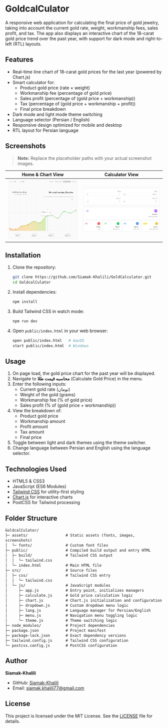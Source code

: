 # GoldcalCulator

A responsive web application for calculating the final price of gold jewelry, taking into account the current gold rate, weight, workmanship fees, sales profit, and tax. The app also displays an interactive chart of the 18-carat gold price trend over the past year, with support for dark mode and right-to-left (RTL) layouts.

## Features

- Real-time line chart of 18-carat gold prices for the last year (powered by Chart.js)
- Smart calculator for:
  - Product gold price (rate × weight)
  - Workmanship fee (percentage of gold price)
  - Sales profit (percentage of (gold price + workmanship))
  - Tax (percentage of (gold price + workmanship + profit))
  - Final price breakdown
- Dark mode and light mode theme switching
- Language selector (Persian / English)
- Responsive design optimized for mobile and desktop
- RTL layout for Persian language

## Screenshots

> **Note:** Replace the placeholder paths with your actual screenshot images.

| Home & Chart View                                              | Calculator View                                                  |
| -------------------------------------------------------------- | --------------------------------------------------------------- |
| ![Gold Price Chart](./assets/screenshots/chart.png)            | ![Gold Price Calculator](./assets/screenshots/calculator.png)    |

## Installation

1. Clone the repository:

   ```bash
   git clone https://github.com/Siamak-Khalili/GoldCalculator.git
   cd GoldcalCulator
   ```

2. Install dependencies:

   ```bash
   npm install
   ```

3. Build Tailwind CSS in watch mode:

   ```bash
   npm run dev
   ```

4. Open `public/index.html` in your web browser:

   ```bash
   open public/index.html   # macOS
   start public/index.html  # Windows
   ```

## Usage

1. On page load, the gold price chart for the past year will be displayed.
2. Navigate to **محاسبه قیمت طلا** (Calculate Gold Price) in the menu.
3. Enter the following inputs:
   - Current gold rate (تومان)
   - Weight of the gold (grams)
   - Workmanship fee (% of gold price)
   - Sales profit (% of (gold price + workmanship))
4. View the breakdown of:
   - Product gold price
   - Workmanship amount
   - Profit amount
   - Tax amount
   - Final price
5. Toggle between light and dark themes using the theme switcher.
6. Change language between Persian and English using the language selector.

## Technologies Used

- HTML5 & CSS3
- JavaScript (ES6 Modules)
- [Tailwind CSS](https://tailwindcss.com/) for utility-first styling
- [Chart.js](https://www.chartjs.org/) for interactive charts
- PostCSS for Tailwind processing

## Folder Structure

```
GoldcalCulator/
├─ assets/                 # Static assets (fonts, images, screenshots)
│  └─ fonts/               # Custom font files
├─ public/                 # Compiled build output and entry HTML
│  ├─ build/               # Tailwind CSS output
│  │  └─ tailwind.css
│  └─ index.html           # Main HTML file
├─ src/                    # Source files
│  ├─ css/                 # Tailwind CSS entry
│  │  └─ tailwind.css
│  └─ js/                  # JavaScript modules
│     ├─ app.js            # Entry point, initializes managers
│     ├─ calculate.js      # Gold price calculation logic
│     ├─ chart.js          # Chart.js initialization and configuration
│     ├─ dropdown.js       # Custom dropdown menu logic
│     ├─ lang.js           # Language manager for Persian/English
│     ├─ menu.js           # Navigation menu toggling logic
│     └─ theme.js          # Theme switching logic
├─ node_modules/           # Project dependencies
├─ package.json            # Project manifest
├─ package-lock.json       # Exact dependency versions
├─ tailwind.config.js      # Tailwind CSS configuration
└─ postcss.config.js       # PostCSS configuration
```

## Author

**Siamak-Khalili**

- GitHub: [Siamak-Khalili](https://github.com/Siamak-Khalili)
- Email: siamak.khalili77@gmail.com

## License

This project is licensed under the MIT License. See the [LICENSE](LICENSE) file for details.
